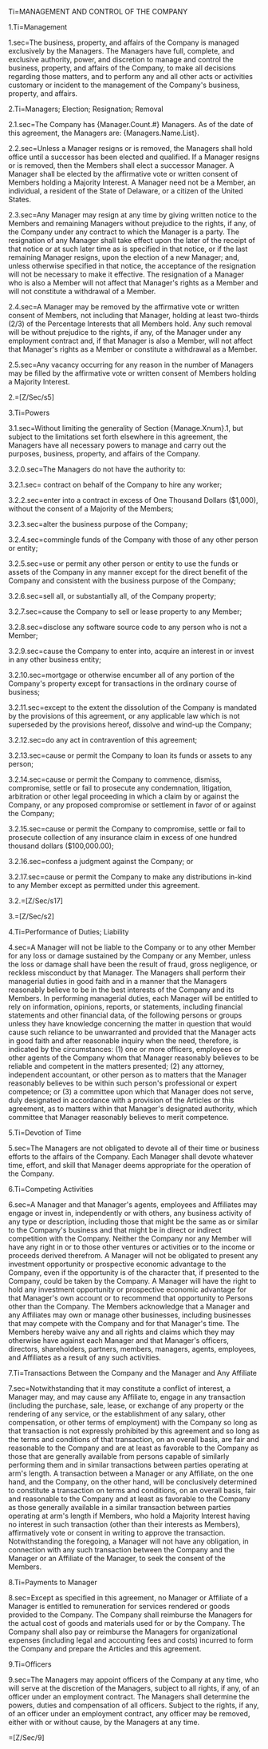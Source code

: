 Ti=MANAGEMENT AND CONTROL OF THE COMPANY

1.Ti=Management

1.sec=The business, property, and affairs of the Company is managed exclusively by the Managers. The Managers have full, complete, and exclusive authority, power, and discretion to manage and control the business, property, and affairs of the Company, to make all decisions regarding those matters, and to perform any and all other acts or activities customary or incident to the management of the Company's business, property, and affairs.

2.Ti=Managers; Election; Resignation; Removal

2.1.sec=The Company has {Manager.Count.#} Managers. As of the date of this agreement, the Managers are: {Managers.Name.List}.

2.2.sec=Unless a Manager resigns or is removed, the Managers shall hold office until a successor has been elected and qualified. If a Manager resigns or is removed, then the Members shall elect a successor Manager. A Manager shall be elected by the affirmative vote or written consent of Members holding a Majority Interest. A Manager need not be a Member, an individual, a resident of the State of Delaware, or a citizen of the United States.

2.3.sec=Any Manager may resign at any time by giving written notice to the Members and remaining Managers without prejudice to the rights, if any, of the Company under any contract to which the Manager is a party. The resignation of any Manager shall take effect upon the later of the receipt of that notice or at such later time as is specified in that notice, or if the last remaining Manager resigns, upon the election of a new Manager; and, unless otherwise specified in that notice, the acceptance of the resignation will not be necessary to make it effective. The resignation of a Manager who is also a Member will not affect that Manager's rights as a Member and will not constitute a withdrawal of a Member.

2.4.sec=A Manager may be removed by the affirmative vote or written consent of Members, not including that Manager, holding at least two-thirds (2/3) of the Percentage Interests that all Members hold. Any such removal will be without prejudice to the rights, if any, of the Manager under any employment contract and, if that Manager is also a Member, will not affect that Manager's rights as a Member or constitute a withdrawal as a Member.

2.5.sec=Any vacancy occurring for any reason in the number of Managers may be filled by the affirmative vote or written consent of Members holding a Majority Interest.

2.=[Z/Sec/s5]

3.Ti=Powers

3.1.sec=Without limiting the generality of Section {Manage.Xnum}.1, but subject to the limitations set forth elsewhere in this agreement, the Managers have all necessary powers to manage and carry out the purposes, business, property, and affairs of the Company.

3.2.0.sec=The Managers do not have the authority to:

3.2.1.sec= contract on behalf of the Company to hire any worker;

3.2.2.sec=enter into a contract in excess of One Thousand Dollars ($1,000), without the consent of a Majority of the Members;

3.2.3.sec=alter the business purpose of the Company;

3.2.4.sec=commingle funds of the Company with those of any other person or entity;

3.2.5.sec=use or permit any other person or entity to use the funds or assets of the Company in any manner except for the direct benefit of the Company and consistent with the business purpose of the Company;

3.2.6.sec=sell all, or substantially all, of the Company property;

3.2.7.sec=cause the Company to sell or lease property to any Member;

3.2.8.sec=disclose any software source code to any person who is not a Member;

3.2.9.sec=cause the Company to enter into, acquire an interest in or invest in any other business entity;

3.2.10.sec=mortgage or otherwise encumber all of any portion of the Company's property except for transactions in the ordinary course of business;

3.2.11.sec=except to the extent the dissolution of the Company is mandated by the provisions of this agreement, or any applicable law which is not superseded by the provisions hereof, dissolve and wind-up the Company;

3.2.12.sec=do any act in contravention of this agreement;

3.2.13.sec=cause or permit the Company to loan its funds or assets to any person;

3.2.14.sec=cause or permit the Company to commence, dismiss, compromise, settle or fail to prosecute any condemnation, litigation, arbitration or other legal proceeding in which a claim by or against the Company, or any proposed compromise or settlement in favor of or against the Company;

3.2.15.sec=cause or permit the Company to compromise, settle or fail to prosecute collection of any insurance claim in excess of one hundred thousand dollars ($100,000.00);

3.2.16.sec=confess a judgment against the Company; or

3.2.17.sec=cause or permit the Company to make any distributions in-kind to any Member except as permitted under this agreement.

3.2.=[Z/Sec/s17]

3.=[Z/Sec/s2]

4.Ti=Performance of Duties; Liability

4.sec=A Manager will not be liable to the Company or to any other Member for any loss or damage sustained by the Company or any Member, unless the loss or damage shall have been the result of fraud, gross negligence, or reckless misconduct by that Manager. The Managers shall perform their managerial duties in good faith and in a manner that the Managers reasonably believe to be in the best interests of the Company and its Members. In performing managerial duties, each Manager will be entitled to rely on information, opinions, reports, or statements, including financial statements and other financial data, of the following persons or groups unless they have knowledge concerning the matter in question that would cause such reliance to be unwarranted and provided that the Manager acts in good faith and after reasonable inquiry when the need, therefore, is indicated by the circumstances: (1) one or more officers, employees or other agents of the Company whom that Manager reasonably believes to be reliable and competent in the matters presented; (2) any attorney, independent accountant, or other person as to matters that the Manager reasonably believes to be within such person's professional or expert competence; or (3) a committee upon which that Manager does not serve, duly designated in accordance with a provision of the Articles or this agreement, as to matters within that Manager's designated authority, which committee that Manager reasonably believes to merit competence.

5.Ti=Devotion of Time

5.sec=The Managers are not obligated to devote all of their time or business efforts to the affairs of the Company. Each Manager shall devote whatever time, effort, and skill that Manager deems appropriate for the operation of the Company.

6.Ti=Competing Activities

6.sec=A Manager and that Manager's agents, employees and Affiliates may engage or invest in, independently or with others, any business activity of any type or description, including those that might be the same as or similar to the Company's business and that might be in direct or indirect competition with the Company. Neither the Company nor any Member will have any right in or to those other ventures or activities or to the income or proceeds derived therefrom. A Manager will not be obligated to present any investment opportunity or prospective economic advantage to the Company, even if the opportunity is of the character that, if presented to the Company, could be taken by the Company. A Manager will have the right to hold any investment opportunity or prospective economic advantage for that Manager's own account or to recommend that opportunity to Persons other than the Company. The Members acknowledge that a Manager and any Affiliates may own or manage other businesses, including businesses that may compete with the Company and for that Manager's time. The Members hereby waive any and all rights and claims which they may otherwise have against each Manager and that Manager's officers, directors, shareholders, partners, members, managers, agents, employees, and Affiliates as a result of any such activities.

7.Ti=Transactions Between the Company and the Manager and Any Affiliate

7.sec=Notwithstanding that it may constitute a conflict of interest, a Manager may, and may cause any Affiliate to, engage in any transaction (including the purchase, sale, lease, or exchange of any property or the rendering of any service, or the establishment of any salary, other compensation, or other terms of employment) with the Company so long as that transaction is not expressly prohibited by this agreement and so long as the terms and conditions of that transaction, on an overall basis, are fair and reasonable to the Company and are at least as favorable to the Company as those that are generally available from persons capable of similarly performing them and in similar transactions between parties operating at arm's length. A transaction between a Manager or any Affiliate, on the one hand, and the Company, on the other hand, will be conclusively determined to constitute a transaction on terms and conditions, on an overall basis, fair and reasonable to the Company and at least as favorable to the Company as those generally available in a similar transaction between parties operating at arm's length if Members, who hold a Majority Interest having no interest in such transaction (other than their interests as Members), affirmatively vote or consent in writing to approve the transaction. Notwithstanding the foregoing, a Manager will not have any obligation, in connection with any such transaction between the Company and the Manager or an Affiliate of the Manager, to seek the consent of the Members.

8.Ti=Payments to Manager

8.sec=Except as specified in this agreement, no Manager or Affiliate of a Manager is entitled to remuneration for services rendered or goods provided to the Company. The Company shall reimburse the Managers for the actual cost of goods and materials used for or by the Company. The Company shall also pay or reimburse the Managers for organizational expenses (including legal and accounting fees and costs) incurred to form the Company and prepare the Articles and this agreement.

9.Ti=Officers

9.sec=The Managers may appoint officers of the Company at any time, who will serve at the discretion of the Managers, subject to all rights, if any, of an officer under an employment contract. The Managers shall determine the powers, duties and compensation of all officers. Subject to the rights, if any, of an officer under an employment contract, any officer may be removed, either with or without cause, by the Managers at any time.

=[Z/Sec/9]
